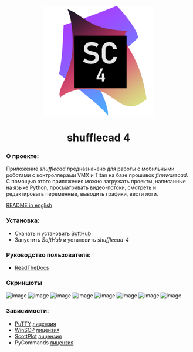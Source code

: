<p align="center">
  <a href="https://studicad.readthedocs.io/en/latest/docs/all_docs/Shufflecad_docs/index.html">
    <img src="https://github.com/CADindustries/container/blob/main/logos/logo_sc4.png" alt="shufflecad 4 logo" width="300" height="300">
  </a>
</p>
<h1 align="center">shufflecad 4</h1>

<h3>О проекте:</h3>  

Приложение *shufflecad* предназначено для работы с мобильными роботами с контроллерами VMX и Titan на базе прошивок *firmwarecad*. С помощью этого приложения можно загружать проекты, написанные на языке Python, просматривать видео-потоки, смотреть и редактировать переменные, выводить графики, вести логи.  

[README in english](README-en.md)

<h3>Установка:</h3>  

- Скачать и установить [SoftHub](https://softv.su/SoftHub/Apps/SoftHub/SoftHubSetup.exe)
- Запустить *SoftHub* и установить *shufflecad-4*

<h3>Руководство пользователя:</h3>  

- [ReadTheDocs](https://studicad.readthedocs.io/en/latest/docs/all_docs/Shufflecad_docs/index.html)

<h3>Скриншоты</h3>

![image](https://user-images.githubusercontent.com/52558686/181498799-6ec54fb0-f5b0-4ef0-90dd-abd924c9e4fd.png)
![image](https://user-images.githubusercontent.com/52558686/181498872-f0340008-2cc5-447d-bd60-6c0bdf36c283.png)
![image](https://user-images.githubusercontent.com/52558686/181498927-96069027-6492-4459-91f4-579060924571.png)
![image](https://user-images.githubusercontent.com/52558686/181498961-4454fc49-56b1-4ca1-90af-7117a4071086.png)
![image](https://user-images.githubusercontent.com/52558686/181498987-d76d6a4a-01ff-41e2-aaba-d5be36cef565.png)
![image](https://user-images.githubusercontent.com/52558686/181499006-a2370cb9-ef0b-44a7-9633-c53cce111a9a.png)
![image](https://user-images.githubusercontent.com/52558686/181499022-254bad3b-b8e9-45f0-8d42-2bc6f10e2c34.png)
![image](https://user-images.githubusercontent.com/52558686/181499052-586aebe4-3a36-47c6-bd87-737f15e10655.png)


<h3>Зависимости:</h3>  

- [PuTTY](https://putty.org/) [лицензия](https://github.com/CrackAndDie/shufflecad_4/blob/main/Addons/WinSCP/PuTTY/LICENCE.txt)
- [WinSCP](https://winscp.net/eng/index.php) [лицензия](https://github.com/CrackAndDie/shufflecad_4/blob/main/Addons/WinSCP/license.txt)
- [ScottPlot](https://github.com/ScottPlot/ScottPlot) [лицензия](https://github.com/ScottPlot/ScottPlot/blob/main/LICENSE)
- PyCommands [лицензия](https://github.com/CrackAndDie/shufflecad_4/blob/main/Addons/PyCommands/license.txt)
